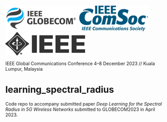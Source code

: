 ![globecom](./assets/ieee-globecom@halfx.png)
![comsoc](./assets/ieee-comsoc-new@2x.png)
![ieee](./assets/ieee@2x.png)

IEEE Global Communications Conference
4–8 December 2023 // Kuala Lumpur, Malaysia

# learning_spectral_radius
Code repo to accompany submitted paper _Deep Learning for the Spectral Radius in 5G Wireless Networks_ submitted to GLOBECOM2023 in April 2023.
